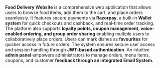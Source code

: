 **Food Delivery Website** is a comprehensive web application that allows users to browse food items, add them to the cart, and place orders seamlessly. It features secure payments via **Razorpay**, a built-in **Wallet system** for quick checkouts and cashback, and real-time order tracking. The platform also supports **loyalty points, coupon management, voice-enabled ordering, and group order sharing** enabling multiple users to collaboratively place orders. Users can mark dishes as **favourites** for quicker access in future orders. The system ensures secure user access and session handling through **JWT-based authentication**. An intuitive **admin panel** empowers administrators to manage orders, menu items, coupons, and customer **feedback through an integrated Email System**.
